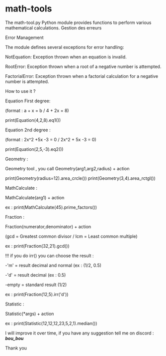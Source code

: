 # math-tools

The math-tool.py Python module provides functions to perform various mathematical calculations.
Gestion des erreurs

Error Management 

The module defines several exceptions for error handling:

NotEquation: Exception thrown when an equation is invalid.

RootError: Exception thrown when a root of a negative number is attempted.

FactorialError: Exception thrown when a factorial calculation for a negative number is attempted.


How to use it ? 


Equation First degree:


(format : a + x = b / 4 + 2x = 8)

print(Equation(4,2,8).eq1())

Equation 2nd degree :

(format : 2x^2 +5x -3 = 0 / 2x^2 + 5x -3 = 0)

print(Equation(2,5,-3).eq2())



Geometry :


Geometry tool , you call Geometry(arg1,arg2,radius) + action

print(Geometry(radius=12).area_crcle())
print(Geometry(3,4).area_rctgl())


MathCalculate :


MathCalculate(arg1) + action

ex : print(MathCalculate(45).prime_factors())


Fraction :


Fraction(numerator,denominator) + action

(gcd = Greatest common divisor / lcm = Least common multiple)

ex : print(Fraction(32,21).gcd())

!!! if you do irr() you can choose the result :

-'m' = result decimal and normal (ex : (1/2, 0.5)

-'d' = result decimal (ex : 0.5)

-empty = standard result (1/2)

ex : print(Fraction(12,5).irr('d'))


Statistic :


Statistic(*args) + action


ex : print(Statistic(12,12,12,23,5,2,1).median())


I will improve it over time, if you have any suggestion tell me on discord : ___bou_bou___

Thank you




